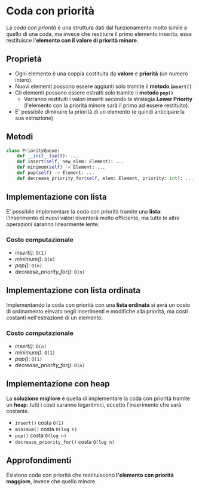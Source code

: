 # Coda con priorità

La _coda con priorità_ è una struttura dati dal funzionamento molto simile a quello di una coda, ma invece che restituire il primo elemento inserito, essa restituisce l'**elemento con il valore di priorità minore**.

## Proprietà

- Ogni elemento è una coppia costituita da **valore** e **priorità** (un numero intero).
- Nuovi elementi possono essere aggiunti solo tramite il **metodo `insert()`**
- Gli elementi possono essere estratti solo tramite il **metodo `pop()`**
    - Verranno restituiti i valori inseriti secondo la strategia **Lower Priority** (l'elemento con la priorità minore sarà il primo ad essere restituito).
- E' possibile diminuire la priorità di un elemento (e quindi anticipare la sua estrazione)

## Metodi

```python
class PriorityQueue:
    def __init__(self): ...
    def insert(self, new_elem: Element): ...
    def minimum(self) -> Element: ...
    def pop(self) -> Element: ...
    def decrease_priority_for(self, elem: Element, priority: int): ...
```

## Implementazione con lista

E' possibile implementare la coda con priorità tramite una **lista**: l'inserimento di nuovi valori diventerà molto efficiente, ma tutte le altre operazioni saranno linearmente lente.

### Costo computazionale

- *insert()*: `O(1)`
- *minimum()*: `O(n)`
- *pop()*: `O(n)`
- *decrease_priority_for()*: `O(n)`

## Implementazione con lista ordinata

Implementando la coda con priorità con una **lista ordinata** si avrà un costo di ordinamento elevato negli inserimenti e modifiche alla priorità, ma costi costanti nell'estrazione di un elemento.

### Costo computazionale

- *insert()*: `O(n)`
- *minimum()*: `O(1)`
- *pop()*: `O(1)`
- *decrease_priority_for()*: `O(n)`

## Implementazione con heap

La **soluzione migliore** è quella di implementare la coda con priorità tramite un **heap**: tutti i costi saranno logaritmici, eccetto l'inserimento che sarà costante.

- `insert()` costa `O(1)`
- `minimum()` costa `O(log n)`
- `pop()` costa `O(log n)`
- `decrease_priority_for()` costa `O(log n)`

## Approfondimenti

Esistono code con priorità che restituiscono **l'elemento con priorità maggiore**, invece che quello minore.
